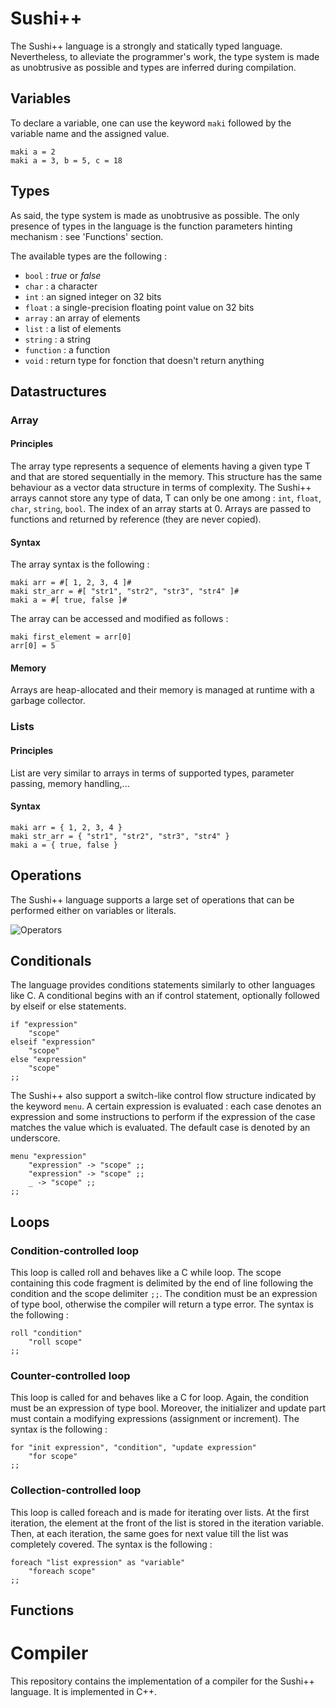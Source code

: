 # Sushi++ 

The Sushi++ language is a strongly and statically typed language. Nevertheless, to alleviate the
programmer's work, the type system is made as unobtrusive as possible and types are inferred during compilation. 

## Variables

To declare a variable, one can use the keyword `maki` followed by the variable name and the assigned value.

```
maki a = 2
maki a = 3, b = 5, c = 18

```

## Types 

As said, the type system is made as unobtrusive as possible. The only presence of types in the language is the function parameters hinting mechanism : see 'Functions' section.

The available types are the following : 

* `bool` : _true_ or _false_
* `char` : a character
* `int` : an signed integer on 32 bits
* `float` : a single-precision floating point value on 32 bits
* `array` : an array of elements
* `list` : a list of elements
* `string` : a string 
* `function` : a function
* `void` : return type for fonction that doesn't return anything

## Datastructures

### Array

#### Principles

The array type represents a sequence of elements having a given type T and that are stored sequentially in the memory. This structure has the same behaviour as a vector data structure in terms of complexity. The Sushi++ arrays cannot store any type of data, T can only be one among : `int`, `float`, `char`, `string`, `bool`. The index of an array starts at 0. Arrays are passed to functions and returned by reference (they are never copied).

#### Syntax

The array syntax is the following : 

```
maki arr = #[ 1, 2, 3, 4 ]#
maki str_arr = #[ "str1", "str2", "str3", "str4" ]#
maki a = #[ true, false ]#
```

The array can be accessed and modified as follows :

```
maki first_element = arr[0]
arr[0] = 5
```

#### Memory

Arrays are heap-allocated and their memory is managed at runtime with a garbage collector. 

### Lists

#### Principles

List are very similar to arrays in terms of supported types, parameter passing, memory handling,... 

#### Syntax

```
maki arr = { 1, 2, 3, 4 }
maki str_arr = { "str1", "str2", "str3", "str4" }
maki a = { true, false }
```

## Operations

The Sushi++ language supports a large set of operations that can be performed either on variables or literals. 

![Operators](https://github.com/Waliens/SushiPP/raw/master/ops.png "Operators")

## Conditionals

The language provides conditions statements similarly to other languages like C. A conditional begins with an if control statement, optionally followed by elseif or else statements.

```
if "expression"
	"scope"
elseif "expression"
	"scope"
else "expression"
	"scope"
;;
```

The Sushi++ also support a switch-like control flow structure indicated by the keyword `menu`. A certain expression is evaluated : each case denotes an expression and some instructions to perform if the expression of the case matches the value which is evaluated. The default case is denoted by an underscore.

```
menu "expression"
	"expression" -> "scope" ;;
	"expression" -> "scope" ;;
	_ -> "scope" ;;
;;
```

## Loops 

### Condition-controlled loop 

This loop is called roll and behaves like a C while loop. The scope containing this code fragment is delimited by the end of line following the condition and the scope delimiter `;;`. The condition must be an expression of type bool, otherwise the compiler will return a type
error. The syntax is the following :

```
roll "condition"
	"roll scope"
;;
```

### Counter-controlled loop 

This loop is called for and behaves like a C for loop. Again, the condition must be an expression of type bool. Moreover, the initializer and update part must contain a modifying expressions (assignment or increment). The syntax is the following :

```
for "init expression", "condition", "update expression"
	"for scope"
;;
```

### Collection-controlled loop 

This loop is called foreach and is made for iterating over lists. At the first iteration, the element at the front of the list is stored in the iteration variable. Then, at each iteration, the same goes for next value till the list was completely covered. The syntax is the following :

```
foreach "list expression" as "variable"
	"foreach scope"
;;
```

## Functions

# Compiler

This repository contains the implementation of a compiler for the Sushi++ language. It is implemented in C++.
